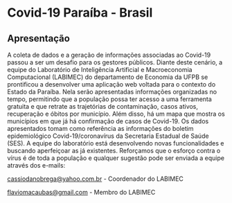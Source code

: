 # Covid-19 Paraíba - Brasil

## Apresentação

A coleta de dados e a geração de informações associadas ao Covid-19 passou a ser um desafio para os gestores públicos. Diante deste cenário, a equipe do Laboratório de Inteligência Artificial e Macroeconomia Computacional (LABIMEC) do departamento de Economia da UFPB se prontificou a desenvolver uma aplicação web voltada para o contexto do Estado da Paraíba. Nela serão apresentadas informações organizadas no tempo, permitindo que a população possa ter acesso a uma ferramenta gratuita e que retrate as trajetórias de contaminação, casos ativos, recuperação e óbitos por município. Além disso, há um mapa que mostra os municípios em que já há confirmação de casos de Covid-19. Os dados apresentados tomam como referência as informações do boletim epidemiológico Covid-19/coronavírus da Secretaria Estadual de Saúde (SES). A equipe do laboratório está desenvolvendo novas funcionalidades e buscando aperfeiçoar as já existentes. Reforçamos que o esforço contra o vírus é de toda a população e qualquer sugestão pode ser enviada a equipe através dos e-mails:

cassiodanobrega@yahoo.com.br - Coordenador do LABIMEC

flaviomacaubas@gmail.com - Membro do LABIMEC



